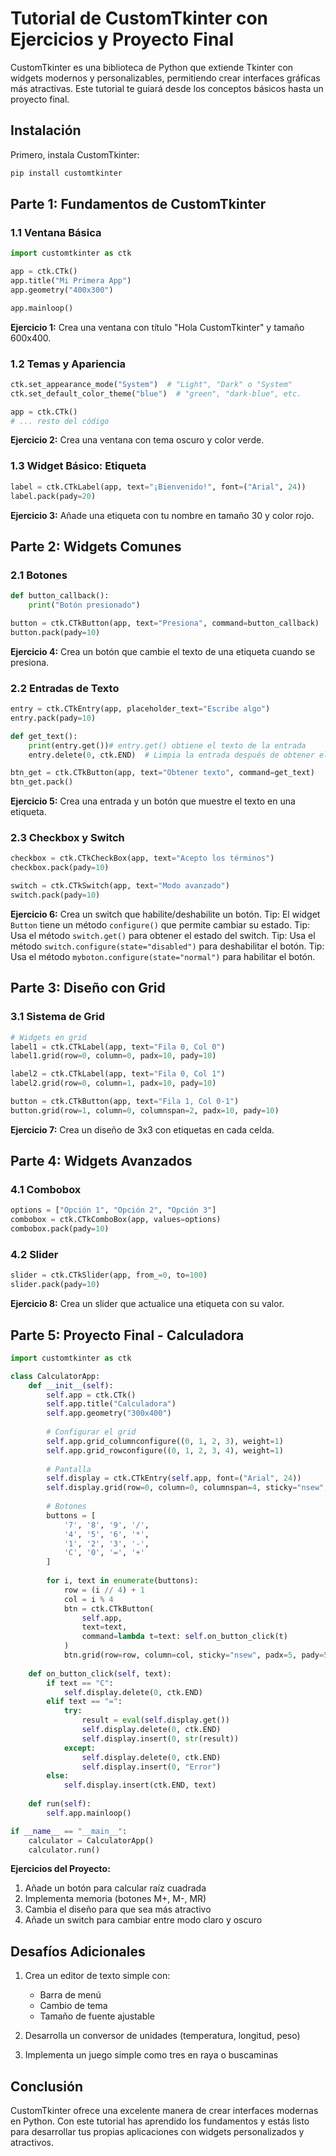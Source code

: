 # Tutorial de CustomTkinter con Ejercicios y Proyecto Final

CustomTkinter es una biblioteca de Python que extiende Tkinter con widgets modernos y personalizables, permitiendo crear interfaces gráficas más atractivas. Este tutorial te guiará desde los conceptos básicos hasta un proyecto final.

## Instalación

Primero, instala CustomTkinter:

```bash
pip install customtkinter
```

## Parte 1: Fundamentos de CustomTkinter

### 1.1 Ventana Básica

```python
import customtkinter as ctk

app = ctk.CTk()
app.title("Mi Primera App")
app.geometry("400x300")

app.mainloop()
```

**Ejercicio 1:** Crea una ventana con título "Hola CustomTkinter" y tamaño 600x400.

### 1.2 Temas y Apariencia

```python
ctk.set_appearance_mode("System")  # "Light", "Dark" o "System"
ctk.set_default_color_theme("blue")  # "green", "dark-blue", etc.

app = ctk.CTk()
# ... resto del código
```

**Ejercicio 2:** Crea una ventana con tema oscuro y color verde.

### 1.3 Widget Básico: Etiqueta

```python
label = ctk.CTkLabel(app, text="¡Bienvenido!", font=("Arial", 24))
label.pack(pady=20)
```

**Ejercicio 3:** Añade una etiqueta con tu nombre en tamaño 30 y color rojo.

## Parte 2: Widgets Comunes

### 2.1 Botones

```python
def button_callback():
    print("Botón presionado")

button = ctk.CTkButton(app, text="Presiona", command=button_callback)
button.pack(pady=10)
```

**Ejercicio 4:** Crea un botón que cambie el texto de una etiqueta cuando se presiona.

### 2.2 Entradas de Texto

```python
entry = ctk.CTkEntry(app, placeholder_text="Escribe algo")
entry.pack(pady=10)

def get_text():
    print(entry.get())# entry.get() obtiene el texto de la entrada
    entry.delete(0, ctk.END)  # Limpia la entrada después de obtener el texto

btn_get = ctk.CTkButton(app, text="Obtener texto", command=get_text)
btn_get.pack()
```

**Ejercicio 5:** Crea una entrada y un botón que muestre el texto en una etiqueta.

### 2.3 Checkbox y Switch

```python
checkbox = ctk.CTkCheckBox(app, text="Acepto los términos")
checkbox.pack(pady=10)

switch = ctk.CTkSwitch(app, text="Modo avanzado")
switch.pack(pady=10)
```

**Ejercicio 6:** Crea un switch que habilite/deshabilite un botón.
Tip: El widget `Button` tiene un método `configure()` que permite cambiar su estado.
Tip: Usa el método `switch.get()` para obtener el estado del switch.
Tip: Usa el método `switch.configure(state="disabled")` para deshabilitar el botón.
Tip: Usa el método `myboton.configure(state="normal")` para habilitar el botón.

## Parte 3: Diseño con Grid

### 3.1 Sistema de Grid

```python
# Widgets en grid
label1 = ctk.CTkLabel(app, text="Fila 0, Col 0")
label1.grid(row=0, column=0, padx=10, pady=10)

label2 = ctk.CTkLabel(app, text="Fila 0, Col 1")
label2.grid(row=0, column=1, padx=10, pady=10)

button = ctk.CTkButton(app, text="Fila 1, Col 0-1")
button.grid(row=1, column=0, columnspan=2, padx=10, pady=10)
```

**Ejercicio 7:** Crea un diseño de 3x3 con etiquetas en cada celda.

## Parte 4: Widgets Avanzados

### 4.1 Combobox

```python
options = ["Opción 1", "Opción 2", "Opción 3"]
combobox = ctk.CTkComboBox(app, values=options)
combobox.pack(pady=10)
```

### 4.2 Slider

```python
slider = ctk.CTkSlider(app, from_=0, to=100)
slider.pack(pady=10)
```

**Ejercicio 8:** Crea un slider que actualice una etiqueta con su valor.

## Parte 5: Proyecto Final - Calculadora

```python
import customtkinter as ctk

class CalculatorApp:
    def __init__(self):
        self.app = ctk.CTk()
        self.app.title("Calculadora")
        self.app.geometry("300x400")
        
        # Configurar el grid
        self.app.grid_columnconfigure((0, 1, 2, 3), weight=1)
        self.app.grid_rowconfigure((0, 1, 2, 3, 4), weight=1)
        
        # Pantalla
        self.display = ctk.CTkEntry(self.app, font=("Arial", 24))
        self.display.grid(row=0, column=0, columnspan=4, sticky="nsew", padx=10, pady=10)
        
        # Botones
        buttons = [
            '7', '8', '9', '/',
            '4', '5', '6', '*',
            '1', '2', '3', '-',
            'C', '0', '=', '+'
        ]
        
        for i, text in enumerate(buttons):
            row = (i // 4) + 1
            col = i % 4
            btn = ctk.CTkButton(
                self.app, 
                text=text, 
                command=lambda t=text: self.on_button_click(t)
            )
            btn.grid(row=row, column=col, sticky="nsew", padx=5, pady=5)
    
    def on_button_click(self, text):
        if text == "C":
            self.display.delete(0, ctk.END)
        elif text == "=":
            try:
                result = eval(self.display.get())
                self.display.delete(0, ctk.END)
                self.display.insert(0, str(result))
            except:
                self.display.delete(0, ctk.END)
                self.display.insert(0, "Error")
        else:
            self.display.insert(ctk.END, text)
    
    def run(self):
        self.app.mainloop()

if __name__ == "__main__":
    calculator = CalculatorApp()
    calculator.run()
```

**Ejercicios del Proyecto:**
1. Añade un botón para calcular raíz cuadrada
2. Implementa memoria (botones M+, M-, MR)
3. Cambia el diseño para que sea más atractivo
4. Añade un switch para cambiar entre modo claro y oscuro

## Desafíos Adicionales

1. Crea un editor de texto simple con:
   - Barra de menú
   - Cambio de tema
   - Tamaño de fuente ajustable

2. Desarrolla un conversor de unidades (temperatura, longitud, peso)

3. Implementa un juego simple como tres en raya o buscaminas

## Conclusión

CustomTkinter ofrece una excelente manera de crear interfaces modernas en Python. Con este tutorial has aprendido los fundamentos y estás listo para desarrollar tus propias aplicaciones con widgets personalizados y atractivos.

